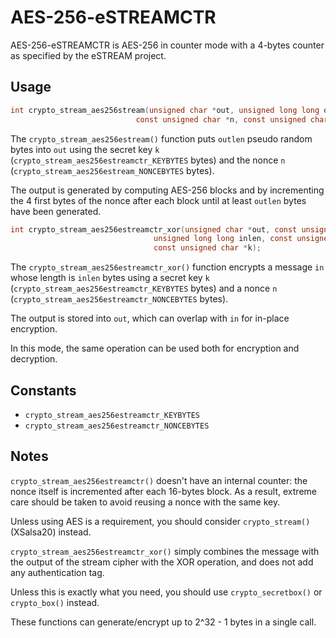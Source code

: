 # AES-256-eSTREAMCTR

AES-256-eSTREAMCTR is AES-256 in counter mode with a 4-bytes counter as specified by the eSTREAM project.

## Usage

```c
int crypto_stream_aes256stream(unsigned char *out, unsigned long long outlen,
                            const unsigned char *n, const unsigned char *k);
```

The `crypto_stream_aes256estream()` function puts `outlen` pseudo random bytes into `out` using the secret key `k` (`crypto_stream_aes256estreamctr_KEYBYTES` bytes) and the nonce `n` (`crypto_stream_aes256estream_NONCEBYTES` bytes).

The output is generated by computing AES-256 blocks and by incrementing the 4 first bytes of the nonce after each block until at least `outlen` bytes have been generated.

```c
int crypto_stream_aes256estreamctr_xor(unsigned char *out, const unsigned char *in,
                                unsigned long long inlen, const unsigned char *n,
                                const unsigned char *k);
```

The `crypto_stream_aes256estreamctr_xor()` function encrypts a message `in` whose length is `inlen` bytes using a secret key `k` (`crypto_stream_aes256estreamctr_KEYBYTES` bytes) and a nonce `n` (`crypto_stream_aes256estreamctr_NONCEBYTES` bytes).

The output is stored into `out`, which can overlap with `in` for in-place encryption.

In this mode, the same operation can be used both for encryption and decryption.

## Constants

- `crypto_stream_aes256estreamctr_KEYBYTES`
- `crypto_stream_aes256estreamctr_NONCEBYTES`

## Notes

`crypto_stream_aes256estreamctr()` doesn't have an internal counter: the nonce itself is incremented after each 16-bytes block. As a result, extreme care should be taken to avoid reusing a nonce with the same key.

Unless using AES is a requirement, you should consider  `crypto_stream()` (XSalsa20) instead.

`crypto_stream_aes256estreamctr_xor()` simply combines the message with the output of the stream cipher with the XOR operation, and does not add any authentication tag.

Unless this is exactly what you need, you should use `crypto_secretbox()` or `crypto_box()` instead.

These functions can generate/encrypt up to 2^32 - 1 bytes in a single call.
